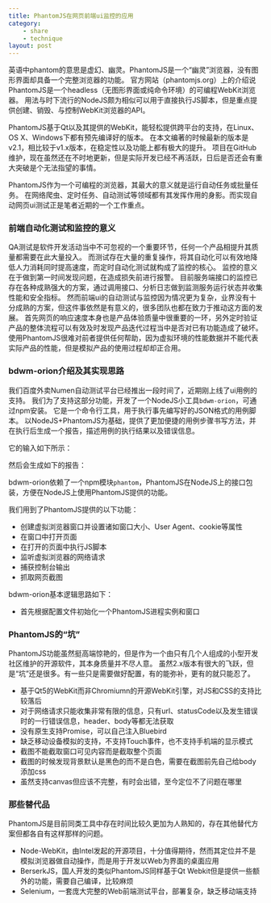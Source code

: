 ```yaml
---
title: PhantomJS在网页前端ui监控的应用
category: 
    - share
    - technique
layout: post
---
```


英语中phantom的意思是虚幻、幽灵。PhantomJS是一个“幽灵”浏览器，没有图形界面却具备一个完整浏览器的功能。
官方网站（phantomjs.org）上的介绍说PhantomJS是一个headless（无图形界面或纯命令环境）的可编程WebKit浏览器。
用法与时下流行的NodeJS颇为相似可以用于直接执行JS脚本，但是重点提供创建、销毁、与控制WebKit浏览器的API。

PhantomJS基于Qt以及其提供的WebKit，能轻松提供跨平台的支持，在Linux、OS X、Windows下都有预先编译好的版本。
在本文编著的时候最新的版本是v2.1，相比较于v1.x版本，在稳定性以及功能上都有极大的提升。
项目在GitHub维护，现在虽然还在不时地更新，但是实际开发已经不再活跃，日后是否还会有重大突破是个无法指望的事情。

PhantomJS作为一个可编程的浏览器，其最大的意义就是运行自动任务或批量任务。
在网络爬虫、定时任务、自动测试等领域都有其发挥作用的身影。而实现自动网页ui测试正是笔者近期的一个工作重点。


### 前端自动化测试和监控的意义

QA测试是软件开发活动当中不可忽视的一个重要环节，任何一个产品相提升其质量都需要在此大量投入。
而测试存在大量的重复操作，将其自动化可以有效地降低人力消耗同时提高速度，而定时自动化测试就构成了监控的核心。
监控的意义在于做到第一时间发现问题，在造成损失前进行报警。
目前服务端接口的监控已存在各种成熟强大的方案，通过调用接口、分析日志做到监测服务运行状态并收集性能和安全指标。
然而前端ui的自动测试与监控因为情况更为复杂，业界没有十分成熟的方案，但这件事依然是有意义的，很多团队也都在致力于推动这方面的发展。
首先网页的响应速度本身也是产品体验质量中很重要的一环，另外定时验证产品的整体流程可以有效及时发现产品迭代过程当中是否对已有功能造成了破坏。
使用PhantomJS很难对前者提供任何帮助，因为虚拟环境的性能数据并不能代表实际产品的性能，但是模拟产品的使用过程却却正合用。


### bdwm-orion介绍及其实现思路

我们百度外卖Numen自动测试平台已经推出一段时间了，近期刚上线了ui用例的支持。
我们为了支持这部分功能，开发了一个NodeJS小工具`bdwm-orion`，可通过npm安装。
它是一个命令行工具，用于执行事先编写好的JSON格式的用例脚本。
以NodeJS+PhantomJS为基础，提供了更加便捷的用例步骤书写方法，并在执行后生成一个报告，描述用例的执行结果以及错误信息。

它的输入如下所示：

然后会生成如下的报告：


bdwm-orion依赖了一个npm模块`phantom`，PhantomJS在NodeJS上的接口包装，方便在NodeJS上使用PhantomJS提供的功能。

我们用到了PhantomJS提供的以下功能：

 - 创建虚拟浏览器窗口并设置诸如窗口大小、User Agent、cookie等属性
 - 在窗口中打开页面
 - 在打开的页面中执行JS脚本
 - 监听虚拟浏览器的网络请求
 - 捕获控制台输出
 - 抓取网页截图

bdwm-orion基本逻辑思路如下：
 - 首先根据配置文件初始化一个PhantomJS进程实例和窗口


 

### PhantomJS的“坑”

PhantomJS功能虽然挺高端惊艳的，但是作为一个由只有几个人组成的小型开发社区维护的开源软件，其本身质量并不尽人意。
虽然2.x版本有很大的飞跃，但是“坑”还是很多。有一些只是需要做好配置，有的能弥补，更有的就只能忍了。

 - 基于Qt5的WebKit而非Chromiumn的开源WebKit引擎，对JS和CSS的支持比较落后
 - 对于网络请求只能收集非常有限的信息，只有url、statusCode以及发生错误时的一行错误信息，header、body等都无法获取
 - 没有原生支持Promise，可以自己注入Bluebird
 - 缺乏移动设备模拟的支持，不支持Touch事件，也不支持手机端的显示模式
 - 截图不能截取窗口可见内容而是截取整个页面
 - 截图的时候发现背景默认是黑色的而不是白色，需要在截图前先自己给body添加css
 - 虽然支持canvas但应该不完整，有时会出错，至今定位不了问题在哪里

### 那些替代品

PhantomJS是目前同类工具中存在时间比较久更加为人熟知的，存在其他替代方案但都各自有这样那样的问题。

 - Node-WebKit，由Intel发起的开源项目，十分值得期待，然而其定位并不是模拟浏览器做自动操作，而是用于开发以Web为界面的桌面应用
 - BerserkJS，国人开发的类似PhantomJS同样基于Qt Webkit但是提供一些额外的功能，需要自己编译，比较麻烦
 - Selenium，一套庞大完整的Web前端测试平台，部署复杂，缺乏移动端支持

